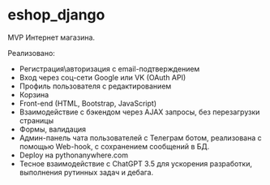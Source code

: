# eshop_django
MVP Интернет магазина.

Реализовано:
- Регистрация\авторизация с email-подтверждением
- Вход через соц-сети Google или VK (OAuth API)
- Профиль пользователя с редактированием
- Корзина
- Front-end (HTML, Bootstrap, JavaScript)
- Взаимодействие с бэкендом через AJAX запросы, без перезагрузки страницы
- Формы, валидация
- Админ-панель чата пользователей с Телеграм ботом, реализована с помощью Web-hook, с сохранением сообщений в БД.
- Deploy на pythonanywhere.com
- Тесное взаимодействие с ChatGPT 3.5 для ускорения разработки, выполнения рутинных задач и дебага.
